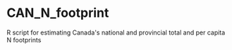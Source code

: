# CAN_N_footprint
R script for estimating Canada's national and provincial total and per capita N footprints
